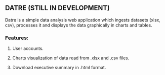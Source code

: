 ## **DATRE (STILL IN DEVELOPMENT)**

Datre is a simple data analysis web application which ingests datasets (xlsx, csv), processes it and displays the data
graphically in charts and tables.

### **Features:**

1. User accounts.
   
2. Charts visualization of data read from .xlsx and .csv files.

3. Download executive summary in .html format.
